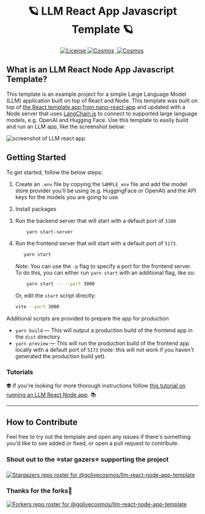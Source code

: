<h1 align='center' >
🪐 LLM React App Javascript Template 🪐
</h1>
<p align='center'>
    <a href='https://github.com/golivecosmos/pluto/blob/main/LICENSE'>
        <img src='https://img.shields.io/github/license/golivecosmos/llm-react-node-app-template?style=plastic' alt='License' />
    </a>
    <a href='https://github.com/golivecosmos/llm-react-node-app-template'>
        <img src='https://img.shields.io/github/commit-activity/w/golivecosmos/llm-react-node-app-template?style=plastic' alt='Cosmos'              style='margin-right:3px' />
    </a>
     <a href='https://twitter.com/golivecosmos'>
       <img src='https://img.shields.io/twitter/follow/golivecosmos' alt='Cosmos' style='margin-right:3px' />
     </a>
</p>

## What is an LLM React Node App Javascript Template?

This template is an example project for a simple Large Language Model (LLM) application built on top of React and Node. This template was built on top of [the React template app from nano-react-app](https://github.com/nano-react-app/template-js) and updated with a Node server that uses [LangChain.js](https://github.com/hwchase17/langchainjs) to connect to supported large language models, e.g. OpenAI and Hugging Face. Use this template to easily build and run an LLM app, like the screenshot below:

![screenshot of LLM react app](./examples/llm-react-app.webp)

## Getting Started

To get started, follow the below steps:

1. Create an `.env` file by copying the `SAMPLE_env` file and add the model store provider you'll be using (e.g. HuggingFace or OpenAI) and the API keys for the models you are going to use
1. Install packages
1. Run the backend server that will start with a default port of `3100`

    ```bash
        yarn start-server
    ```

1. Run the frontend server that will start with a default port of `5173`.

     ```bash
        yarn start
    ```

    _Note:_ You can use the `-p` flag to specify a port for the frontend server. To do this, you can either run `yarn start` with an additional flag, like so:

    ```bash
        yarn start -- --port 3000
    ```

    Or, edit the `start` script directly:

    ```bash
    vite --port 3000
    ```

Additional scripts are provided to prepare the app for production

- `yarn build` — This will output a production build of the frontend app in the `dist` directory.
- `yarn preview` — This will run the production build of the frontend app locally with a default port of `5173` (_note_: this will not work if you haven't generated the production build yet).

### Tutorials

👽 If you're looking for more thorough instructions follow [this tutorial on running an LLM React Node app](https://blog.golivecosmos.com/build-an-llm-app-with-node-react-and-langchain-js/). 📚

-------------

## How to Contribute

Feel free to try out the template and open any issues if there's something you'd like to see added or fixed, or open a pull request to contribute.

### Shout out to the ⭐star gazers⭐ supporting the project

[![Stargazers repo roster for @golivecosmos/llm-react-node-app-template](https://reporoster.com/stars/golivecosmos/llm-react-node-app-template)](https://github.com/golivecosmos/llm-react-node-app-template/stargazers)

### Thanks for the forks🍴

[![Forkers repo roster for @golivecosmos/llm-react-node-app-template](https://reporoster.com/forks/golivecosmos/llm-react-node-app-template)](https://github.com/golivecosmos/llm-react-node-app-template/network/members)